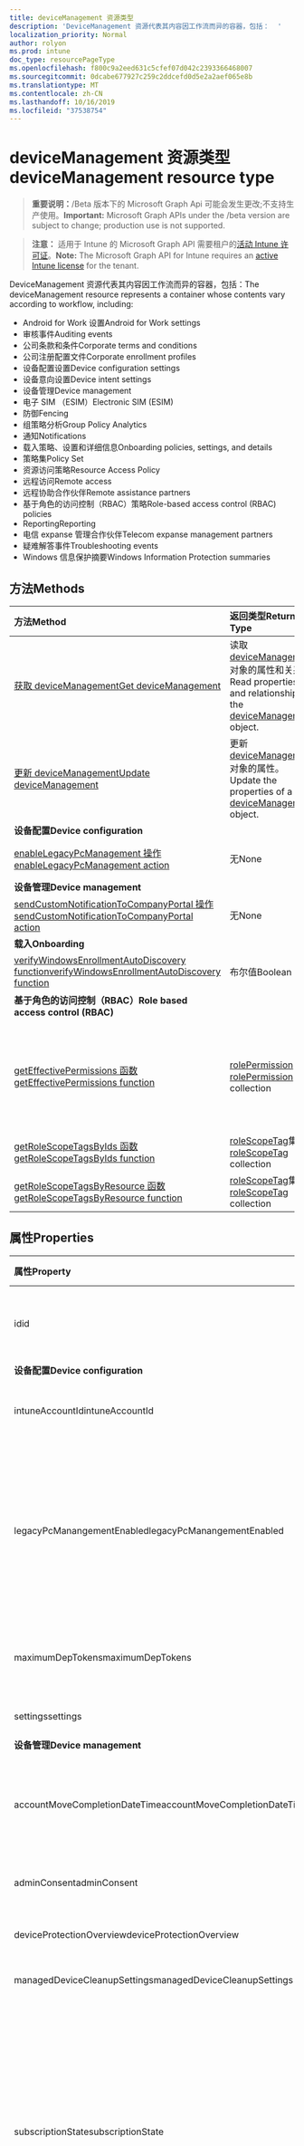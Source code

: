 ```yaml
---
title: deviceManagement 资源类型
description: 'DeviceManagement 资源代表其内容因工作流而异的容器，包括：  '
localization_priority: Normal
author: rolyon
ms.prod: intune
doc_type: resourcePageType
ms.openlocfilehash: f800c9a2eed631c5cfef07d042c2393366468007
ms.sourcegitcommit: 0dcabe677927c259c2ddcefd0d5e2a2aef065e8b
ms.translationtype: MT
ms.contentlocale: zh-CN
ms.lasthandoff: 10/16/2019
ms.locfileid: "37538754"
---
```

# <a name="devicemanagement-resource-type"></a><span data-ttu-id="5ba8e-103">deviceManagement 资源类型</span><span class="sxs-lookup"><span data-stu-id="5ba8e-103">deviceManagement resource type</span></span>

> <span data-ttu-id="5ba8e-104">**重要说明：**/Beta 版本下的 Microsoft Graph Api 可能会发生更改;不支持生产使用。</span><span class="sxs-lookup"><span data-stu-id="5ba8e-104">**Important:** Microsoft Graph APIs under the /beta version are subject to change; production use is not supported.</span></span>

> <span data-ttu-id="5ba8e-105">**注意：** 适用于 Intune 的 Microsoft Graph API 需要租户的[活动 Intune 许可证](https://go.microsoft.com/fwlink/?linkid=839381)。</span><span class="sxs-lookup"><span data-stu-id="5ba8e-105">**Note:** The Microsoft Graph API for Intune requires an [active Intune license](https://go.microsoft.com/fwlink/?linkid=839381) for the tenant.</span></span>

<span data-ttu-id="5ba8e-106">DeviceManagement 资源代表其内容因工作流而异的容器，包括：</span><span class="sxs-lookup"><span data-stu-id="5ba8e-106">The deviceManagement resource represents a container whose contents vary according to workflow, including:</span></span>  

- <span data-ttu-id="5ba8e-107">Android for Work 设置</span><span class="sxs-lookup"><span data-stu-id="5ba8e-107">Android for Work settings</span></span>
- <span data-ttu-id="5ba8e-108">审核事件</span><span class="sxs-lookup"><span data-stu-id="5ba8e-108">Auditing events</span></span>
- <span data-ttu-id="5ba8e-109">公司条款和条件</span><span class="sxs-lookup"><span data-stu-id="5ba8e-109">Corporate terms and conditions</span></span> 
- <span data-ttu-id="5ba8e-110">公司注册配置文件</span><span class="sxs-lookup"><span data-stu-id="5ba8e-110">Corporate enrollment profiles</span></span>
- <span data-ttu-id="5ba8e-111">设备配置设置</span><span class="sxs-lookup"><span data-stu-id="5ba8e-111">Device configuration settings</span></span>
- <span data-ttu-id="5ba8e-112">设备意向设置</span><span class="sxs-lookup"><span data-stu-id="5ba8e-112">Device intent settings</span></span>
- <span data-ttu-id="5ba8e-113">设备管理</span><span class="sxs-lookup"><span data-stu-id="5ba8e-113">Device management</span></span>
- <span data-ttu-id="5ba8e-114">电子 SIM （ESIM）</span><span class="sxs-lookup"><span data-stu-id="5ba8e-114">Electronic SIM (ESIM)</span></span>
- <span data-ttu-id="5ba8e-115">防御</span><span class="sxs-lookup"><span data-stu-id="5ba8e-115">Fencing</span></span>
- <span data-ttu-id="5ba8e-116">组策略分析</span><span class="sxs-lookup"><span data-stu-id="5ba8e-116">Group Policy Analytics</span></span>
- <span data-ttu-id="5ba8e-117">通知</span><span class="sxs-lookup"><span data-stu-id="5ba8e-117">Notifications</span></span>
- <span data-ttu-id="5ba8e-118">载入策略、设置和详细信息</span><span class="sxs-lookup"><span data-stu-id="5ba8e-118">Onboarding policies, settings, and details</span></span>
- <span data-ttu-id="5ba8e-119">策略集</span><span class="sxs-lookup"><span data-stu-id="5ba8e-119">Policy Set</span></span>
- <span data-ttu-id="5ba8e-120">资源访问策略</span><span class="sxs-lookup"><span data-stu-id="5ba8e-120">Resource Access Policy</span></span>
- <span data-ttu-id="5ba8e-121">远程访问</span><span class="sxs-lookup"><span data-stu-id="5ba8e-121">Remote access</span></span>
- <span data-ttu-id="5ba8e-122">远程协助合作伙伴</span><span class="sxs-lookup"><span data-stu-id="5ba8e-122">Remote assistance partners</span></span>
- <span data-ttu-id="5ba8e-123">基于角色的访问控制（RBAC）策略</span><span class="sxs-lookup"><span data-stu-id="5ba8e-123">Role-based access control (RBAC) policies</span></span>
- <span data-ttu-id="5ba8e-124">Reporting</span><span class="sxs-lookup"><span data-stu-id="5ba8e-124">Reporting</span></span>
- <span data-ttu-id="5ba8e-125">电信 expanse 管理合作伙伴</span><span class="sxs-lookup"><span data-stu-id="5ba8e-125">Telecom expanse management partners</span></span>
- <span data-ttu-id="5ba8e-126">疑难解答事件</span><span class="sxs-lookup"><span data-stu-id="5ba8e-126">Troubleshooting events</span></span>
- <span data-ttu-id="5ba8e-127">Windows 信息保护摘要</span><span class="sxs-lookup"><span data-stu-id="5ba8e-127">Windows Information Protection summaries</span></span>

## <a name="methods"></a><span data-ttu-id="5ba8e-128">方法</span><span class="sxs-lookup"><span data-stu-id="5ba8e-128">Methods</span></span>
|<span data-ttu-id="5ba8e-129">方法</span><span class="sxs-lookup"><span data-stu-id="5ba8e-129">Method</span></span>|<span data-ttu-id="5ba8e-130">返回类型</span><span class="sxs-lookup"><span data-stu-id="5ba8e-130">Return Type</span></span>|<span data-ttu-id="5ba8e-131">说明</span><span class="sxs-lookup"><span data-stu-id="5ba8e-131">Description</span></span>|
|:---|:---|:---|
|[<span data-ttu-id="5ba8e-132">获取 deviceManagement</span><span class="sxs-lookup"><span data-stu-id="5ba8e-132">Get deviceManagement</span></span>](../api/intune-shared-devicemanagement-get.md)|<span data-ttu-id="5ba8e-133">读取 [deviceManagement](../resources/intune-shared-devicemanagement.md) 对象的属性和关系。</span><span class="sxs-lookup"><span data-stu-id="5ba8e-133">Read properties and relationships of the [deviceManagement](../resources/intune-shared-devicemanagement.md) object.</span></span>|
|[<span data-ttu-id="5ba8e-134">更新 deviceManagement</span><span class="sxs-lookup"><span data-stu-id="5ba8e-134">Update deviceManagement</span></span>](../api/intune-shared-devicemanagement-update.md)|<span data-ttu-id="5ba8e-135">更新 [deviceManagement](../resources/intune-shared-devicemanagement.md) 对象的属性。</span><span class="sxs-lookup"><span data-stu-id="5ba8e-135">Update the properties of a [deviceManagement](../resources/intune-shared-devicemanagement.md) object.</span></span>|
|<span data-ttu-id="5ba8e-136">**设备配置**</span><span class="sxs-lookup"><span data-stu-id="5ba8e-136">**Device configuration**</span></span>|
|[<span data-ttu-id="5ba8e-137">enableLegacyPcManagement 操作</span><span class="sxs-lookup"><span data-stu-id="5ba8e-137">enableLegacyPcManagement action</span></span>](../api/intune-shared-devicemanagement-enablelegacypcmanagement.md)|<span data-ttu-id="5ba8e-138">无</span><span class="sxs-lookup"><span data-stu-id="5ba8e-138">None</span></span>|<span data-ttu-id="5ba8e-139">尚未记录</span><span class="sxs-lookup"><span data-stu-id="5ba8e-139">Not yet documented</span></span>|
|<span data-ttu-id="5ba8e-140">**设备管理**</span><span class="sxs-lookup"><span data-stu-id="5ba8e-140">**Device management**</span></span>|
|[<span data-ttu-id="5ba8e-141">sendCustomNotificationToCompanyPortal 操作</span><span class="sxs-lookup"><span data-stu-id="5ba8e-141">sendCustomNotificationToCompanyPortal action</span></span>](../api/intune-shared-devicemanagement-sendcustomnotificationtocompanyportal.md)|<span data-ttu-id="5ba8e-142">无</span><span class="sxs-lookup"><span data-stu-id="5ba8e-142">None</span></span>|<span data-ttu-id="5ba8e-143">尚未记录</span><span class="sxs-lookup"><span data-stu-id="5ba8e-143">Not yet documented</span></span>|
|<span data-ttu-id="5ba8e-144">**载入**</span><span class="sxs-lookup"><span data-stu-id="5ba8e-144">**Onboarding**</span></span>|
|[<span data-ttu-id="5ba8e-145">verifyWindowsEnrollmentAutoDiscovery function</span><span class="sxs-lookup"><span data-stu-id="5ba8e-145">verifyWindowsEnrollmentAutoDiscovery function</span></span>](../api/intune-shared-devicemanagement-verifywindowsenrollmentautodiscovery.md)|<span data-ttu-id="5ba8e-146">布尔值</span><span class="sxs-lookup"><span data-stu-id="5ba8e-146">Boolean</span></span>|<span data-ttu-id="5ba8e-147">尚未记录</span><span class="sxs-lookup"><span data-stu-id="5ba8e-147">Not yet documented</span></span>|
|<span data-ttu-id="5ba8e-148">**基于角色的访问控制（RBAC）**</span><span class="sxs-lookup"><span data-stu-id="5ba8e-148">**Role based access control (RBAC)**</span></span>|
|[<span data-ttu-id="5ba8e-149">getEffectivePermissions 函数</span><span class="sxs-lookup"><span data-stu-id="5ba8e-149">getEffectivePermissions function</span></span>](../api/intune-shared-devicemanagement-geteffectivepermissions.md)|<span data-ttu-id="5ba8e-150">[rolePermission](../resources/intune-rbac-rolepermission.md) 集合</span><span class="sxs-lookup"><span data-stu-id="5ba8e-150">[rolePermission](../resources/intune-rbac-rolepermission.md) collection</span></span>|<span data-ttu-id="5ba8e-151">检索当前验证的用户的有效权限</span><span class="sxs-lookup"><span data-stu-id="5ba8e-151">Retrieves the effective permissions of the currently authenticated user</span></span>|
|[<span data-ttu-id="5ba8e-152">getRoleScopeTagsByIds 函数</span><span class="sxs-lookup"><span data-stu-id="5ba8e-152">getRoleScopeTagsByIds function</span></span>](../api/intune-shared-devicemanagement-getrolescopetagsbyids.md)|<span data-ttu-id="5ba8e-153">[roleScopeTag](../resources/intune-rbac-rolescopetag.md)集合</span><span class="sxs-lookup"><span data-stu-id="5ba8e-153">[roleScopeTag](../resources/intune-rbac-rolescopetag.md) collection</span></span>|<span data-ttu-id="5ba8e-154">尚未记录</span><span class="sxs-lookup"><span data-stu-id="5ba8e-154">Not yet documented</span></span>|
|[<span data-ttu-id="5ba8e-155">getRoleScopeTagsByResource 函数</span><span class="sxs-lookup"><span data-stu-id="5ba8e-155">getRoleScopeTagsByResource function</span></span>](../api/intune-shared-devicemanagement-getrolescopetagsbyresource.md)|<span data-ttu-id="5ba8e-156">[roleScopeTag](../resources/intune-rbac-rolescopetag.md)集合</span><span class="sxs-lookup"><span data-stu-id="5ba8e-156">[roleScopeTag](../resources/intune-rbac-rolescopetag.md) collection</span></span>|<span data-ttu-id="5ba8e-157">尚未记录</span><span class="sxs-lookup"><span data-stu-id="5ba8e-157">Not yet documented</span></span>|


## <a name="properties"></a><span data-ttu-id="5ba8e-158">属性</span><span class="sxs-lookup"><span data-stu-id="5ba8e-158">Properties</span></span>
|<span data-ttu-id="5ba8e-159">属性</span><span class="sxs-lookup"><span data-stu-id="5ba8e-159">Property</span></span>|<span data-ttu-id="5ba8e-160">类型</span><span class="sxs-lookup"><span data-stu-id="5ba8e-160">Type</span></span>|<span data-ttu-id="5ba8e-161">说明</span><span class="sxs-lookup"><span data-stu-id="5ba8e-161">Description</span></span>|
|:---|:---|:---|
|<span data-ttu-id="5ba8e-162">id</span><span class="sxs-lookup"><span data-stu-id="5ba8e-162">id</span></span>|<span data-ttu-id="5ba8e-163">字符串</span><span class="sxs-lookup"><span data-stu-id="5ba8e-163">String</span></span>|<span data-ttu-id="5ba8e-164">与设备关联的唯一标识符。</span><span class="sxs-lookup"><span data-stu-id="5ba8e-164">Unique identifier associated with the device.</span></span>|
|<span data-ttu-id="5ba8e-165">**设备配置**</span><span class="sxs-lookup"><span data-stu-id="5ba8e-165">**Device configuration**</span></span>|
|<span data-ttu-id="5ba8e-166">intuneAccountId</span><span class="sxs-lookup"><span data-stu-id="5ba8e-166">intuneAccountId</span></span>|<span data-ttu-id="5ba8e-167">Guid</span><span class="sxs-lookup"><span data-stu-id="5ba8e-167">Guid</span></span>|<span data-ttu-id="5ba8e-168">给定租户的 Intune 帐户 ID</span><span class="sxs-lookup"><span data-stu-id="5ba8e-168">Intune Account ID for given tenant</span></span>|
|<span data-ttu-id="5ba8e-169">legacyPcManangementEnabled</span><span class="sxs-lookup"><span data-stu-id="5ba8e-169">legacyPcManangementEnabled</span></span>|<span data-ttu-id="5ba8e-170">Boolean</span><span class="sxs-lookup"><span data-stu-id="5ba8e-170">Boolean</span></span>|<span data-ttu-id="5ba8e-171">用于为此帐户启用非 MDM 托管旧版 PC 管理的属性。</span><span class="sxs-lookup"><span data-stu-id="5ba8e-171">The property to enable Non-MDM managed legacy PC management for this account.</span></span> <span data-ttu-id="5ba8e-172">此属性是只读的。</span><span class="sxs-lookup"><span data-stu-id="5ba8e-172">This property is read-only.</span></span>|
|<span data-ttu-id="5ba8e-173">maximumDepTokens</span><span class="sxs-lookup"><span data-stu-id="5ba8e-173">maximumDepTokens</span></span>|<span data-ttu-id="5ba8e-174">Int32</span><span class="sxs-lookup"><span data-stu-id="5ba8e-174">Int32</span></span>|<span data-ttu-id="5ba8e-175">每个租户允许的最大 DEP 令牌数。</span><span class="sxs-lookup"><span data-stu-id="5ba8e-175">Maximum number of DEP tokens allowed per-tenant.</span></span>|
|<span data-ttu-id="5ba8e-176">settings</span><span class="sxs-lookup"><span data-stu-id="5ba8e-176">settings</span></span>|[<span data-ttu-id="5ba8e-177">deviceManagementSettings</span><span class="sxs-lookup"><span data-stu-id="5ba8e-177">deviceManagementSettings</span></span>](../resources/intune-deviceconfig-devicemanagementsettings.md)|<span data-ttu-id="5ba8e-178">帐户级别设置。</span><span class="sxs-lookup"><span data-stu-id="5ba8e-178">Account level settings.</span></span>|
|<span data-ttu-id="5ba8e-179">**设备管理**</span><span class="sxs-lookup"><span data-stu-id="5ba8e-179">**Device management**</span></span>|
|<span data-ttu-id="5ba8e-180">accountMoveCompletionDateTime</span><span class="sxs-lookup"><span data-stu-id="5ba8e-180">accountMoveCompletionDateTime</span></span>|<span data-ttu-id="5ba8e-181">DateTimeOffset</span><span class="sxs-lookup"><span data-stu-id="5ba8e-181">DateTimeOffset</span></span>|<span data-ttu-id="5ba8e-182">租户数据在 scaleunits 之间移动的日期 & 时间。</span><span class="sxs-lookup"><span data-stu-id="5ba8e-182">The date & time when tenant data moved between scaleunits.</span></span>|
|<span data-ttu-id="5ba8e-183">adminConsent</span><span class="sxs-lookup"><span data-stu-id="5ba8e-183">adminConsent</span></span>|[<span data-ttu-id="5ba8e-184">adminConsent</span><span class="sxs-lookup"><span data-stu-id="5ba8e-184">adminConsent</span></span>](../resources/intune-devices-adminconsent.md)|<span data-ttu-id="5ba8e-185">管理员同意信息。</span><span class="sxs-lookup"><span data-stu-id="5ba8e-185">Admin consent information.</span></span>|
|<span data-ttu-id="5ba8e-186">deviceProtectionOverview</span><span class="sxs-lookup"><span data-stu-id="5ba8e-186">deviceProtectionOverview</span></span>|[<span data-ttu-id="5ba8e-187">deviceProtectionOverview</span><span class="sxs-lookup"><span data-stu-id="5ba8e-187">deviceProtectionOverview</span></span>](../resources/intune-devices-deviceprotectionoverview.md)|<span data-ttu-id="5ba8e-188">设备保护概述。</span><span class="sxs-lookup"><span data-stu-id="5ba8e-188">Device protection overview.</span></span>|
|<span data-ttu-id="5ba8e-189">managedDeviceCleanupSettings</span><span class="sxs-lookup"><span data-stu-id="5ba8e-189">managedDeviceCleanupSettings</span></span>|[<span data-ttu-id="5ba8e-190">managedDeviceCleanupSettings</span><span class="sxs-lookup"><span data-stu-id="5ba8e-190">managedDeviceCleanupSettings</span></span>](../resources/intune-devices-manageddevicecleanupsettings.md)|<span data-ttu-id="5ba8e-191">设备清理规则</span><span class="sxs-lookup"><span data-stu-id="5ba8e-191">Device cleanup rule</span></span>|
|<span data-ttu-id="5ba8e-192">subscriptionState</span><span class="sxs-lookup"><span data-stu-id="5ba8e-192">subscriptionState</span></span>|[<span data-ttu-id="5ba8e-193">deviceManagementSubscriptionState</span><span class="sxs-lookup"><span data-stu-id="5ba8e-193">deviceManagementSubscriptionState</span></span>](../resources/intune-devices-devicemanagementsubscriptionstate.md)|<span data-ttu-id="5ba8e-194">租户移动设备管理订阅状态。</span><span class="sxs-lookup"><span data-stu-id="5ba8e-194">Tenant mobile device management subscription state.</span></span> <span data-ttu-id="5ba8e-195">可取值为：`pending`、`active`、`warning`、`disabled`、`deleted`、`blocked`、`lockedOut`。</span><span class="sxs-lookup"><span data-stu-id="5ba8e-195">Possible values are: `pending`, `active`, `warning`, `disabled`, `deleted`, `blocked`, `lockedOut`.</span></span>|
|<span data-ttu-id="5ba8e-196">订阅</span><span class="sxs-lookup"><span data-stu-id="5ba8e-196">subscriptions</span></span>|[<span data-ttu-id="5ba8e-197">deviceManagementSubscriptions</span><span class="sxs-lookup"><span data-stu-id="5ba8e-197">deviceManagementSubscriptions</span></span>](../resources/intune-devices-devicemanagementsubscriptions.md)|<span data-ttu-id="5ba8e-198">租户的订阅。</span><span class="sxs-lookup"><span data-stu-id="5ba8e-198">Tenant's Subscription.</span></span> <span data-ttu-id="5ba8e-199">可取值为：`none`、`intune`、`office365`、`intunePremium`、`intune_EDU`、`intune_SMB`。</span><span class="sxs-lookup"><span data-stu-id="5ba8e-199">Possible values are: `none`, `intune`, `office365`, `intunePremium`, `intune_EDU`, `intune_SMB`.</span></span>|
|<span data-ttu-id="5ba8e-200">windowsMalwareOverview</span><span class="sxs-lookup"><span data-stu-id="5ba8e-200">windowsMalwareOverview</span></span>|[<span data-ttu-id="5ba8e-201">windowsMalwareOverview</span><span class="sxs-lookup"><span data-stu-id="5ba8e-201">windowsMalwareOverview</span></span>](../resources/intune-devices-windowsmalwareoverview.md)|<span data-ttu-id="5ba8e-202">Windows 设备的恶意软件概述。</span><span class="sxs-lookup"><span data-stu-id="5ba8e-202">Malware overview for windows devices.</span></span>|
|<span data-ttu-id="5ba8e-203">**组策略分析**</span><span class="sxs-lookup"><span data-stu-id="5ba8e-203">**Group Policy Analytics**</span></span>|
|<span data-ttu-id="5ba8e-204">groupPolicyObjectFiles</span><span class="sxs-lookup"><span data-stu-id="5ba8e-204">groupPolicyObjectFiles</span></span>|<span data-ttu-id="5ba8e-205">[groupPolicyObjectFile](../resources/intune-gpanalyticsservice-grouppolicyobjectfile.md)集合</span><span class="sxs-lookup"><span data-stu-id="5ba8e-205">[groupPolicyObjectFile](../resources/intune-gpanalyticsservice-grouppolicyobjectfile.md) collection</span></span>|<span data-ttu-id="5ba8e-206">已上载的组策略对象文件的列表。</span><span class="sxs-lookup"><span data-stu-id="5ba8e-206">A list of Group Policy Object files uploaded.</span></span>|
|<span data-ttu-id="5ba8e-207">**载入**</span><span class="sxs-lookup"><span data-stu-id="5ba8e-207">**Onboarding**</span></span>|
|<span data-ttu-id="5ba8e-208">intuneBrand</span><span class="sxs-lookup"><span data-stu-id="5ba8e-208">intuneBrand</span></span>|[<span data-ttu-id="5ba8e-209">intuneBrand</span><span class="sxs-lookup"><span data-stu-id="5ba8e-209">intuneBrand</span></span>](../resources/intune-onboarding-intunebrand.md)|<span data-ttu-id="5ba8e-210">intuneBrand 包含在自定义公司门户应用程序以及最终用户 Web 门户的外观时使用的数据。</span><span class="sxs-lookup"><span data-stu-id="5ba8e-210">intuneBrand contains data which is used in customizing the appearance of the Company Portal applications as well as the end user web portal.</span></span>|
|<span data-ttu-id="5ba8e-211">**Odj**</span><span class="sxs-lookup"><span data-stu-id="5ba8e-211">**Odj**</span></span>|
|<span data-ttu-id="5ba8e-212">domainJoinConnectors</span><span class="sxs-lookup"><span data-stu-id="5ba8e-212">domainJoinConnectors</span></span>|<span data-ttu-id="5ba8e-213">[deviceManagementDomainJoinConnector](../resources/intune-odj-devicemanagementdomainjoinconnector.md)集合</span><span class="sxs-lookup"><span data-stu-id="5ba8e-213">[deviceManagementDomainJoinConnector](../resources/intune-odj-devicemanagementdomainjoinconnector.md) collection</span></span>|<span data-ttu-id="5ba8e-214">连接器对象的列表。</span><span class="sxs-lookup"><span data-stu-id="5ba8e-214">A list of connector objects.</span></span>|

## <a name="relationships"></a><span data-ttu-id="5ba8e-215">关系</span><span class="sxs-lookup"><span data-stu-id="5ba8e-215">Relationships</span></span>
|<span data-ttu-id="5ba8e-216">关系</span><span class="sxs-lookup"><span data-stu-id="5ba8e-216">Relationship</span></span>|<span data-ttu-id="5ba8e-217">类型</span><span class="sxs-lookup"><span data-stu-id="5ba8e-217">Type</span></span>|<span data-ttu-id="5ba8e-218">产品介绍&nbsp;&nbsp;&nbsp;&nbsp;&nbsp;&nbsp;&nbsp;</span><span class="sxs-lookup"><span data-stu-id="5ba8e-218">Description&nbsp;&nbsp;&nbsp;&nbsp;&nbsp;&nbsp;&nbsp;</span></span>|
|:---|:---|:---|
|<span data-ttu-id="5ba8e-219">**适用于工作的 Android**</span><span class="sxs-lookup"><span data-stu-id="5ba8e-219">**Android for Work**</span></span>|
|<span data-ttu-id="5ba8e-220">androidDeviceOwnerEnrollmentProfiles</span><span class="sxs-lookup"><span data-stu-id="5ba8e-220">androidDeviceOwnerEnrollmentProfiles</span></span>|<span data-ttu-id="5ba8e-221">[androidDeviceOwnerEnrollmentProfile](../resources/intune-androidforwork-androiddeviceownerenrollmentprofile.md)集合</span><span class="sxs-lookup"><span data-stu-id="5ba8e-221">[androidDeviceOwnerEnrollmentProfile](../resources/intune-androidforwork-androiddeviceownerenrollmentprofile.md) collection</span></span>|<span data-ttu-id="5ba8e-222">Android 设备所有者注册配置文件实体。</span><span class="sxs-lookup"><span data-stu-id="5ba8e-222">Android device owner enrollment profile entities.</span></span>|
|<span data-ttu-id="5ba8e-223">androidForWorkAppConfigurationSchemas</span><span class="sxs-lookup"><span data-stu-id="5ba8e-223">androidForWorkAppConfigurationSchemas</span></span>|<span data-ttu-id="5ba8e-224">[androidForWorkAppConfigurationSchema](../resources/intune-androidforwork-androidforworkappconfigurationschema.md) 集合</span><span class="sxs-lookup"><span data-stu-id="5ba8e-224">[androidForWorkAppConfigurationSchema](../resources/intune-androidforwork-androidforworkappconfigurationschema.md) collection</span></span>|<span data-ttu-id="5ba8e-225">Android for Work 应用配置架构实体。</span><span class="sxs-lookup"><span data-stu-id="5ba8e-225">Android for Work app configuration schema entities.</span></span>|
|<span data-ttu-id="5ba8e-226">androidForWorkEnrollmentProfiles</span><span class="sxs-lookup"><span data-stu-id="5ba8e-226">androidForWorkEnrollmentProfiles</span></span>|<span data-ttu-id="5ba8e-227">[androidForWorkEnrollmentProfile](../resources/intune-androidforwork-androidforworkenrollmentprofile.md) 集合</span><span class="sxs-lookup"><span data-stu-id="5ba8e-227">[androidForWorkEnrollmentProfile](../resources/intune-androidforwork-androidforworkenrollmentprofile.md) collection</span></span>|<span data-ttu-id="5ba8e-228">Android for Work 注册配置文件实体。</span><span class="sxs-lookup"><span data-stu-id="5ba8e-228">Android for Work enrollment profile entities.</span></span>|
|<span data-ttu-id="5ba8e-229">androidForWorkSettings</span><span class="sxs-lookup"><span data-stu-id="5ba8e-229">androidForWorkSettings</span></span>|[<span data-ttu-id="5ba8e-230">androidForWorkSettings</span><span class="sxs-lookup"><span data-stu-id="5ba8e-230">androidForWorkSettings</span></span>](../resources/intune-androidforwork-androidforworksettings.md)|<span data-ttu-id="5ba8e-231">Android for Work 设置单例实体。</span><span class="sxs-lookup"><span data-stu-id="5ba8e-231">The singleton Android for Work settings entity.</span></span>|
|<span data-ttu-id="5ba8e-232">androidManagedStoreAccountEnterpriseSettings</span><span class="sxs-lookup"><span data-stu-id="5ba8e-232">androidManagedStoreAccountEnterpriseSettings</span></span>|[<span data-ttu-id="5ba8e-233">androidManagedStoreAccountEnterpriseSettings</span><span class="sxs-lookup"><span data-stu-id="5ba8e-233">androidManagedStoreAccountEnterpriseSettings</span></span>](../resources/intune-androidforwork-androidmanagedstoreaccountenterprisesettings.md)|<span data-ttu-id="5ba8e-234">Singleton Android 托管存储帐户企业设置实体。</span><span class="sxs-lookup"><span data-stu-id="5ba8e-234">The singleton Android managed store account enterprise settings entity.</span></span>|
|<span data-ttu-id="5ba8e-235">androidManagedStoreAppConfigurationSchemas</span><span class="sxs-lookup"><span data-stu-id="5ba8e-235">androidManagedStoreAppConfigurationSchemas</span></span>|<span data-ttu-id="5ba8e-236">[androidManagedStoreAppConfigurationSchema](../resources/intune-androidforwork-androidmanagedstoreappconfigurationschema.md)集合</span><span class="sxs-lookup"><span data-stu-id="5ba8e-236">[androidManagedStoreAppConfigurationSchema](../resources/intune-androidforwork-androidmanagedstoreappconfigurationschema.md) collection</span></span>|<span data-ttu-id="5ba8e-237">Android 企业应用配置架构实体。</span><span class="sxs-lookup"><span data-stu-id="5ba8e-237">Android Enterprise app configuration schema entities.</span></span>|
|<span data-ttu-id="5ba8e-238">**审核**</span><span class="sxs-lookup"><span data-stu-id="5ba8e-238">**Auditing**</span></span>|
|<span data-ttu-id="5ba8e-239">auditEvents</span><span class="sxs-lookup"><span data-stu-id="5ba8e-239">auditEvents</span></span>|<span data-ttu-id="5ba8e-240">[auditEvent](../resources/intune-auditing-auditevent.md) 集合</span><span class="sxs-lookup"><span data-stu-id="5ba8e-240">[auditEvent](../resources/intune-auditing-auditevent.md) collection</span></span>|<span data-ttu-id="5ba8e-241">审核事件</span><span class="sxs-lookup"><span data-stu-id="5ba8e-241">The Audit Events</span></span>|
|<span data-ttu-id="5ba8e-242">**公司条款**</span><span class="sxs-lookup"><span data-stu-id="5ba8e-242">**Company terms**</span></span>|
|<span data-ttu-id="5ba8e-243">termsAndConditions</span><span class="sxs-lookup"><span data-stu-id="5ba8e-243">termsAndConditions</span></span>|<span data-ttu-id="5ba8e-244">[termsAndConditions](../resources/intune-companyterms-termsandconditions.md) 集合</span><span class="sxs-lookup"><span data-stu-id="5ba8e-244">[termsAndConditions](../resources/intune-companyterms-termsandconditions.md) collection</span></span>|<span data-ttu-id="5ba8e-245">与公司的设备管理关联的条款和条件。</span><span class="sxs-lookup"><span data-stu-id="5ba8e-245">The terms and conditions associated with device management of the company.</span></span>|
|<span data-ttu-id="5ba8e-246">**公司注册**</span><span class="sxs-lookup"><span data-stu-id="5ba8e-246">**Corporate enrollment**</span></span>|
|<span data-ttu-id="5ba8e-247">enrollmentProfiles</span><span class="sxs-lookup"><span data-stu-id="5ba8e-247">enrollmentProfiles</span></span>|<span data-ttu-id="5ba8e-248">[enrollmentProfile](../resources/intune-enrollment-enrollmentprofile.md)集合</span><span class="sxs-lookup"><span data-stu-id="5ba8e-248">[enrollmentProfile](../resources/intune-enrollment-enrollmentprofile.md) collection</span></span>|<span data-ttu-id="5ba8e-249">注册配置文件。</span><span class="sxs-lookup"><span data-stu-id="5ba8e-249">The enrollment profiles.</span></span>|
|<span data-ttu-id="5ba8e-250">importedAppleDeviceIdentities</span><span class="sxs-lookup"><span data-stu-id="5ba8e-250">importedAppleDeviceIdentities</span></span>|<span data-ttu-id="5ba8e-251">[importedAppleDeviceIdentity](../resources/intune-enrollment-importedappledeviceidentity.md)集合</span><span class="sxs-lookup"><span data-stu-id="5ba8e-251">[importedAppleDeviceIdentity](../resources/intune-enrollment-importedappledeviceidentity.md) collection</span></span>|<span data-ttu-id="5ba8e-252">导入的 Apple 设备标识。</span><span class="sxs-lookup"><span data-stu-id="5ba8e-252">The imported Apple device identities.</span></span>|
|<span data-ttu-id="5ba8e-253">importedDeviceIdentities</span><span class="sxs-lookup"><span data-stu-id="5ba8e-253">importedDeviceIdentities</span></span>|<span data-ttu-id="5ba8e-254">[importedDeviceIdentity](../resources/intune-enrollment-importeddeviceidentity.md)集合</span><span class="sxs-lookup"><span data-stu-id="5ba8e-254">[importedDeviceIdentity](../resources/intune-enrollment-importeddeviceidentity.md) collection</span></span>|<span data-ttu-id="5ba8e-255">导入的设备标识。</span><span class="sxs-lookup"><span data-stu-id="5ba8e-255">The imported device identities.</span></span>|
|<span data-ttu-id="5ba8e-256">**设备配置**</span><span class="sxs-lookup"><span data-stu-id="5ba8e-256">**Device configuration**</span></span>|
|<span data-ttu-id="5ba8e-257">advancedThreatProtectionOnboardingStateSummary</span><span class="sxs-lookup"><span data-stu-id="5ba8e-257">advancedThreatProtectionOnboardingStateSummary</span></span>|[<span data-ttu-id="5ba8e-258">advancedThreatProtectionOnboardingStateSummary</span><span class="sxs-lookup"><span data-stu-id="5ba8e-258">advancedThreatProtectionOnboardingStateSummary</span></span>](../resources/intune-deviceconfig-advancedthreatprotectiononboardingstatesummary.md)|<span data-ttu-id="5ba8e-259">此帐户的 ATP 载入状态的摘要状态。</span><span class="sxs-lookup"><span data-stu-id="5ba8e-259">The summary state of ATP onboarding state for this account.</span></span>|
|<span data-ttu-id="5ba8e-260">cartToClassAssociations</span><span class="sxs-lookup"><span data-stu-id="5ba8e-260">cartToClassAssociations</span></span>|<span data-ttu-id="5ba8e-261">[cartToClassAssociation](../resources/intune-deviceconfig-carttoclassassociation.md)集合</span><span class="sxs-lookup"><span data-stu-id="5ba8e-261">[cartToClassAssociation](../resources/intune-deviceconfig-carttoclassassociation.md) collection</span></span>|<span data-ttu-id="5ba8e-262">到类关联的购物车。</span><span class="sxs-lookup"><span data-stu-id="5ba8e-262">The Cart To Class Associations.</span></span>|
|<span data-ttu-id="5ba8e-263">deviceCompliancePolicies</span><span class="sxs-lookup"><span data-stu-id="5ba8e-263">deviceCompliancePolicies</span></span>|<span data-ttu-id="5ba8e-264">[deviceCompliancePolicy](../resources/intune-shared-devicecompliancepolicy.md) 集合</span><span class="sxs-lookup"><span data-stu-id="5ba8e-264">[deviceCompliancePolicy](../resources/intune-shared-devicecompliancepolicy.md) collection</span></span>|<span data-ttu-id="5ba8e-265">设备符合性策略。</span><span class="sxs-lookup"><span data-stu-id="5ba8e-265">The device compliance policies.</span></span>|
|<span data-ttu-id="5ba8e-266">deviceCompliancePolicyDeviceStateSummary</span><span class="sxs-lookup"><span data-stu-id="5ba8e-266">deviceCompliancePolicyDeviceStateSummary</span></span>|[<span data-ttu-id="5ba8e-267">deviceCompliancePolicyDeviceStateSummary</span><span class="sxs-lookup"><span data-stu-id="5ba8e-267">deviceCompliancePolicyDeviceStateSummary</span></span>](../resources/intune-deviceconfig-devicecompliancepolicydevicestatesummary.md)|<span data-ttu-id="5ba8e-268">此帐户的设备符合性状态摘要。</span><span class="sxs-lookup"><span data-stu-id="5ba8e-268">The device compliance state summary for this account.</span></span>|
|<span data-ttu-id="5ba8e-269">deviceCompliancePolicySettingStateSummaries</span><span class="sxs-lookup"><span data-stu-id="5ba8e-269">deviceCompliancePolicySettingStateSummaries</span></span>|<span data-ttu-id="5ba8e-270">[deviceCompliancePolicySettingStateSummary](../resources/intune-deviceconfig-devicecompliancepolicysettingstatesummary.md) 集合</span><span class="sxs-lookup"><span data-stu-id="5ba8e-270">[deviceCompliancePolicySettingStateSummary](../resources/intune-deviceconfig-devicecompliancepolicysettingstatesummary.md) collection</span></span>|<span data-ttu-id="5ba8e-271">此帐户的符合性设置的摘要状态。</span><span class="sxs-lookup"><span data-stu-id="5ba8e-271">The summary states of compliance policy settings for this account.</span></span>|
|<span data-ttu-id="5ba8e-272">deviceConfigurationConflictSummary</span><span class="sxs-lookup"><span data-stu-id="5ba8e-272">deviceConfigurationConflictSummary</span></span>|<span data-ttu-id="5ba8e-273">[deviceConfigurationConflictSummary](../resources/intune-deviceconfig-deviceconfigurationconflictsummary.md)集合</span><span class="sxs-lookup"><span data-stu-id="5ba8e-273">[deviceConfigurationConflictSummary](../resources/intune-deviceconfig-deviceconfigurationconflictsummary.md) collection</span></span>|<span data-ttu-id="5ba8e-274">此帐户的 "冲突" 状态的策略摘要。</span><span class="sxs-lookup"><span data-stu-id="5ba8e-274">Summary of policies in conflict state for this account.</span></span>|
|<span data-ttu-id="5ba8e-275">deviceConfigurationDeviceStateSummaries</span><span class="sxs-lookup"><span data-stu-id="5ba8e-275">deviceConfigurationDeviceStateSummaries</span></span>|[<span data-ttu-id="5ba8e-276">deviceConfigurationDeviceStateSummary</span><span class="sxs-lookup"><span data-stu-id="5ba8e-276">deviceConfigurationDeviceStateSummary</span></span>](../resources/intune-deviceconfig-deviceconfigurationdevicestatesummary.md)|<span data-ttu-id="5ba8e-277">此帐户的设备配置设备状态摘要。</span><span class="sxs-lookup"><span data-stu-id="5ba8e-277">The device configuration device state summary for this account.</span></span>|
|<span data-ttu-id="5ba8e-278">deviceConfigurationRestrictedAppsViolations</span><span class="sxs-lookup"><span data-stu-id="5ba8e-278">deviceConfigurationRestrictedAppsViolations</span></span>|<span data-ttu-id="5ba8e-279">[restrictedAppsViolation](../resources/intune-deviceconfig-restrictedappsviolation.md)集合</span><span class="sxs-lookup"><span data-stu-id="5ba8e-279">[restrictedAppsViolation](../resources/intune-deviceconfig-restrictedappsviolation.md) collection</span></span>|<span data-ttu-id="5ba8e-280">此帐户的受限制的应用程序冲突。</span><span class="sxs-lookup"><span data-stu-id="5ba8e-280">Restricted apps violations for this account.</span></span>|
|<span data-ttu-id="5ba8e-281">deviceConfigurations</span><span class="sxs-lookup"><span data-stu-id="5ba8e-281">deviceConfigurations</span></span>|<span data-ttu-id="5ba8e-282">[deviceConfiguration](../resources/intune-shared-deviceconfiguration.md) 集合</span><span class="sxs-lookup"><span data-stu-id="5ba8e-282">[deviceConfiguration](../resources/intune-shared-deviceconfiguration.md) collection</span></span>|<span data-ttu-id="5ba8e-283">设备配置。</span><span class="sxs-lookup"><span data-stu-id="5ba8e-283">The device configurations.</span></span>|
|<span data-ttu-id="5ba8e-284">deviceConfigurationUserStateSummaries</span><span class="sxs-lookup"><span data-stu-id="5ba8e-284">deviceConfigurationUserStateSummaries</span></span>|[<span data-ttu-id="5ba8e-285">deviceConfigurationUserStateSummary</span><span class="sxs-lookup"><span data-stu-id="5ba8e-285">deviceConfigurationUserStateSummary</span></span>](../resources/intune-deviceconfig-deviceconfigurationuserstatesummary.md)|<span data-ttu-id="5ba8e-286">此帐户的设备配置用户状态摘要。</span><span class="sxs-lookup"><span data-stu-id="5ba8e-286">The device configuration user state summary for this account.</span></span>|
|<span data-ttu-id="5ba8e-287">iosUpdateStatuses</span><span class="sxs-lookup"><span data-stu-id="5ba8e-287">iosUpdateStatuses</span></span>|<span data-ttu-id="5ba8e-288">[iosUpdateDeviceStatus](../resources/intune-deviceconfig-iosupdatedevicestatus.md) 集合</span><span class="sxs-lookup"><span data-stu-id="5ba8e-288">[iosUpdateDeviceStatus](../resources/intune-deviceconfig-iosupdatedevicestatus.md) collection</span></span>|<span data-ttu-id="5ba8e-289">此帐户的 IOS 软件更新安装状态。</span><span class="sxs-lookup"><span data-stu-id="5ba8e-289">The IOS software update installation statuses for this account.</span></span>|
|<span data-ttu-id="5ba8e-290">ndesConnectors</span><span class="sxs-lookup"><span data-stu-id="5ba8e-290">ndesConnectors</span></span>|<span data-ttu-id="5ba8e-291">[ndesConnector](../resources/intune-deviceconfig-ndesconnector.md)集合</span><span class="sxs-lookup"><span data-stu-id="5ba8e-291">[ndesConnector](../resources/intune-deviceconfig-ndesconnector.md) collection</span></span>|<span data-ttu-id="5ba8e-292">此帐户的 Ndes 连接器的集合。</span><span class="sxs-lookup"><span data-stu-id="5ba8e-292">The collection of Ndes connectors for this account.</span></span>|
|<span data-ttu-id="5ba8e-293">softwareUpdateStatusSummary</span><span class="sxs-lookup"><span data-stu-id="5ba8e-293">softwareUpdateStatusSummary</span></span>|[<span data-ttu-id="5ba8e-294">softwareUpdateStatusSummary</span><span class="sxs-lookup"><span data-stu-id="5ba8e-294">softwareUpdateStatusSummary</span></span>](../resources/intune-deviceconfig-softwareupdatestatussummary.md)|<span data-ttu-id="5ba8e-295">软件更新状态摘要。</span><span class="sxs-lookup"><span data-stu-id="5ba8e-295">The software update status summary.</span></span>|
|<span data-ttu-id="5ba8e-296">**设备意向**</span><span class="sxs-lookup"><span data-stu-id="5ba8e-296">**Device intent**</span></span>|
|<span data-ttu-id="5ba8e-297">意向</span><span class="sxs-lookup"><span data-stu-id="5ba8e-297">intents</span></span>|<span data-ttu-id="5ba8e-298">[deviceManagementIntent](../resources/intune-deviceintent-devicemanagementintent.md)集合</span><span class="sxs-lookup"><span data-stu-id="5ba8e-298">[deviceManagementIntent](../resources/intune-deviceintent-devicemanagementintent.md) collection</span></span>|<span data-ttu-id="5ba8e-299">设备管理意向</span><span class="sxs-lookup"><span data-stu-id="5ba8e-299">The device management intents</span></span>|
|<span data-ttu-id="5ba8e-300">settingDefinitions</span><span class="sxs-lookup"><span data-stu-id="5ba8e-300">settingDefinitions</span></span>|<span data-ttu-id="5ba8e-301">[deviceManagementSettingDefinition](../resources/intune-deviceintent-devicemanagementsettingdefinition.md)集合</span><span class="sxs-lookup"><span data-stu-id="5ba8e-301">[deviceManagementSettingDefinition](../resources/intune-deviceintent-devicemanagementsettingdefinition.md) collection</span></span>|<span data-ttu-id="5ba8e-302">设备管理意向设置定义</span><span class="sxs-lookup"><span data-stu-id="5ba8e-302">The device management intent setting definitions</span></span>|
|<span data-ttu-id="5ba8e-303">模版</span><span class="sxs-lookup"><span data-stu-id="5ba8e-303">templates</span></span>|<span data-ttu-id="5ba8e-304">[deviceManagementTemplate](../resources/intune-deviceintent-devicemanagementtemplate.md)集合</span><span class="sxs-lookup"><span data-stu-id="5ba8e-304">[deviceManagementTemplate](../resources/intune-deviceintent-devicemanagementtemplate.md) collection</span></span>|<span data-ttu-id="5ba8e-305">可用模板</span><span class="sxs-lookup"><span data-stu-id="5ba8e-305">The available templates</span></span>|
|<span data-ttu-id="5ba8e-306">类别</span><span class="sxs-lookup"><span data-stu-id="5ba8e-306">categories</span></span>|<span data-ttu-id="5ba8e-307">[deviceManagementSettingCategory](../resources/intune-deviceintent-devicemanagementsettingcategory.md)集合</span><span class="sxs-lookup"><span data-stu-id="5ba8e-307">[deviceManagementSettingCategory](../resources/intune-deviceintent-devicemanagementsettingcategory.md) collection</span></span>|<span data-ttu-id="5ba8e-308">可用类别</span><span class="sxs-lookup"><span data-stu-id="5ba8e-308">The available categories</span></span>|
|<span data-ttu-id="5ba8e-309">**设备管理**</span><span class="sxs-lookup"><span data-stu-id="5ba8e-309">**Device management**</span></span>|
|<span data-ttu-id="5ba8e-310">applePushNotificationCertificate</span><span class="sxs-lookup"><span data-stu-id="5ba8e-310">applePushNotificationCertificate</span></span>|[<span data-ttu-id="5ba8e-311">applePushNotificationCertificate</span><span class="sxs-lookup"><span data-stu-id="5ba8e-311">applePushNotificationCertificate</span></span>](../resources/intune-devices-applepushnotificationcertificate.md)|<span data-ttu-id="5ba8e-312">Apple 推送通知证书。</span><span class="sxs-lookup"><span data-stu-id="5ba8e-312">Apple push notification certificate.</span></span>|
|<span data-ttu-id="5ba8e-313">dataSharingConsents</span><span class="sxs-lookup"><span data-stu-id="5ba8e-313">dataSharingConsents</span></span>|<span data-ttu-id="5ba8e-314">[dataSharingConsent](../resources/intune-devices-datasharingconsent.md)集合</span><span class="sxs-lookup"><span data-stu-id="5ba8e-314">[dataSharingConsent](../resources/intune-devices-datasharingconsent.md) collection</span></span>|<span data-ttu-id="5ba8e-315">数据共享同意。</span><span class="sxs-lookup"><span data-stu-id="5ba8e-315">Data sharing consents.</span></span>|
|<span data-ttu-id="5ba8e-316">detectedApps</span><span class="sxs-lookup"><span data-stu-id="5ba8e-316">detectedApps</span></span>|<span data-ttu-id="5ba8e-317">[detectedApp](../resources/intune-devices-detectedapp.md) 集合</span><span class="sxs-lookup"><span data-stu-id="5ba8e-317">[detectedApp](../resources/intune-devices-detectedapp.md) collection</span></span>|<span data-ttu-id="5ba8e-318">检测到与设备关联的应用的列表。</span><span class="sxs-lookup"><span data-stu-id="5ba8e-318">The list of detected apps associated with a device.</span></span>|
|<span data-ttu-id="5ba8e-319">deviceManagementScripts</span><span class="sxs-lookup"><span data-stu-id="5ba8e-319">deviceManagementScripts</span></span>|<span data-ttu-id="5ba8e-320">[deviceManagementScript](../resources/intune-shared-devicemanagementscript.md)集合</span><span class="sxs-lookup"><span data-stu-id="5ba8e-320">[deviceManagementScript](../resources/intune-shared-devicemanagementscript.md) collection</span></span>|<span data-ttu-id="5ba8e-321">与租户关联的设备管理脚本的列表。</span><span class="sxs-lookup"><span data-stu-id="5ba8e-321">The list of device management scripts associated with the tenant.</span></span>|
|<span data-ttu-id="5ba8e-322">deviceHealthScripts</span><span class="sxs-lookup"><span data-stu-id="5ba8e-322">deviceHealthScripts</span></span>|<span data-ttu-id="5ba8e-323">[deviceHealthScript](../resources/intune-devices-devicehealthscript.md)集合</span><span class="sxs-lookup"><span data-stu-id="5ba8e-323">[deviceHealthScript](../resources/intune-devices-devicehealthscript.md) collection</span></span>|<span data-ttu-id="5ba8e-324">与租户关联的设备运行状况脚本的列表。</span><span class="sxs-lookup"><span data-stu-id="5ba8e-324">The list of device health scripts associated with the tenant.</span></span>|
|<span data-ttu-id="5ba8e-325">managedDeviceOverview</span><span class="sxs-lookup"><span data-stu-id="5ba8e-325">managedDeviceOverview</span></span>|[<span data-ttu-id="5ba8e-326">managedDeviceOverview</span><span class="sxs-lookup"><span data-stu-id="5ba8e-326">managedDeviceOverview</span></span>](../resources/intune-devices-manageddeviceoverview.md)|<span data-ttu-id="5ba8e-327">设备概述</span><span class="sxs-lookup"><span data-stu-id="5ba8e-327">Device overview</span></span>|
|<span data-ttu-id="5ba8e-328">managedDevices</span><span class="sxs-lookup"><span data-stu-id="5ba8e-328">managedDevices</span></span>|<span data-ttu-id="5ba8e-329">[managedDevice](../resources/intune-devices-manageddevice.md) 集合</span><span class="sxs-lookup"><span data-stu-id="5ba8e-329">[managedDevice](../resources/intune-devices-manageddevice.md) collection</span></span>|<span data-ttu-id="5ba8e-330">托管设备列表。</span><span class="sxs-lookup"><span data-stu-id="5ba8e-330">The list of managed devices.</span></span>|
|<span data-ttu-id="5ba8e-331">remoteActionAudits</span><span class="sxs-lookup"><span data-stu-id="5ba8e-331">remoteActionAudits</span></span>|<span data-ttu-id="5ba8e-332">[remoteActionAudit](../resources/intune-devices-remoteactionaudit.md)集合</span><span class="sxs-lookup"><span data-stu-id="5ba8e-332">[remoteActionAudit](../resources/intune-devices-remoteactionaudit.md) collection</span></span>|<span data-ttu-id="5ba8e-333">与租户的设备远程操作审核列表。</span><span class="sxs-lookup"><span data-stu-id="5ba8e-333">The list of device remote action audits with the tenant.</span></span>|
|<span data-ttu-id="5ba8e-334">windowsMalwareInformation</span><span class="sxs-lookup"><span data-stu-id="5ba8e-334">windowsMalwareInformation</span></span>|<span data-ttu-id="5ba8e-335">[windowsMalwareInformation](../resources/intune-devices-windowsmalwareinformation.md)集合</span><span class="sxs-lookup"><span data-stu-id="5ba8e-335">[windowsMalwareInformation](../resources/intune-devices-windowsmalwareinformation.md) collection</span></span>|<span data-ttu-id="5ba8e-336">租户中受影响的恶意软件的列表。</span><span class="sxs-lookup"><span data-stu-id="5ba8e-336">The list of affected malware in the tenant.</span></span>|
|<span data-ttu-id="5ba8e-337">mobileAppTroubleshootingEvents</span><span class="sxs-lookup"><span data-stu-id="5ba8e-337">mobileAppTroubleshootingEvents</span></span>|<span data-ttu-id="5ba8e-338">[mobileAppTroubleshootingEvent](../resources/intune-shared-mobileapptroubleshootingevent.md)集合</span><span class="sxs-lookup"><span data-stu-id="5ba8e-338">[mobileAppTroubleshootingEvent](../resources/intune-shared-mobileapptroubleshootingevent.md) collection</span></span>|<span data-ttu-id="5ba8e-339">MobileAppTroubleshootingEvent 的集合属性。</span><span class="sxs-lookup"><span data-stu-id="5ba8e-339">The collection property of MobileAppTroubleshootingEvent.</span></span>|
|<span data-ttu-id="5ba8e-340">userExperienceAnalyticsOverview</span><span class="sxs-lookup"><span data-stu-id="5ba8e-340">userExperienceAnalyticsOverview</span></span>|[<span data-ttu-id="5ba8e-341">userExperienceAnalyticsOverview</span><span class="sxs-lookup"><span data-stu-id="5ba8e-341">userExperienceAnalyticsOverview</span></span>](../resources/intune-devices-userexperienceanalyticsoverview.md)|<span data-ttu-id="5ba8e-342">用户体验分析概述</span><span class="sxs-lookup"><span data-stu-id="5ba8e-342">User experience analytics overview</span></span>|
|<span data-ttu-id="5ba8e-343">userExperienceAnalyticsBaselines</span><span class="sxs-lookup"><span data-stu-id="5ba8e-343">userExperienceAnalyticsBaselines</span></span>|<span data-ttu-id="5ba8e-344">[userExperienceAnalyticsBaseline](../resources/intune-devices-userexperienceanalyticsbaseline.md)集合</span><span class="sxs-lookup"><span data-stu-id="5ba8e-344">[userExperienceAnalyticsBaseline](../resources/intune-devices-userexperienceanalyticsbaseline.md) collection</span></span>|<span data-ttu-id="5ba8e-345">用户体验分析基线</span><span class="sxs-lookup"><span data-stu-id="5ba8e-345">User experience analytics baselines</span></span>|
|<span data-ttu-id="5ba8e-346">userExperienceAnalyticsCategories</span><span class="sxs-lookup"><span data-stu-id="5ba8e-346">userExperienceAnalyticsCategories</span></span>|<span data-ttu-id="5ba8e-347">[userExperienceAnalyticsCategory](../resources/intune-devices-userexperienceanalyticscategory.md)集合</span><span class="sxs-lookup"><span data-stu-id="5ba8e-347">[userExperienceAnalyticsCategory](../resources/intune-devices-userexperienceanalyticscategory.md) collection</span></span>|<span data-ttu-id="5ba8e-348">用户体验分析类别</span><span class="sxs-lookup"><span data-stu-id="5ba8e-348">User experience analytics categories</span></span>|
|<span data-ttu-id="5ba8e-349">userExperienceAnalyticsDevicePerformance</span><span class="sxs-lookup"><span data-stu-id="5ba8e-349">userExperienceAnalyticsDevicePerformance</span></span>|<span data-ttu-id="5ba8e-350">[userExperienceAnalyticsDevicePerformance](../resources/intune-devices-userexperienceanalyticsdeviceperformance.md)集合</span><span class="sxs-lookup"><span data-stu-id="5ba8e-350">[userExperienceAnalyticsDevicePerformance](../resources/intune-devices-userexperienceanalyticsdeviceperformance.md) collection</span></span>|<span data-ttu-id="5ba8e-351">User experience analytics 设备性能</span><span class="sxs-lookup"><span data-stu-id="5ba8e-351">User experience analytics device performance</span></span>|
|<span data-ttu-id="5ba8e-352">userExperienceAnalyticsRegressionSummary</span><span class="sxs-lookup"><span data-stu-id="5ba8e-352">userExperienceAnalyticsRegressionSummary</span></span>|[<span data-ttu-id="5ba8e-353">userExperienceAnalyticsRegressionSummary</span><span class="sxs-lookup"><span data-stu-id="5ba8e-353">userExperienceAnalyticsRegressionSummary</span></span>](../resources/intune-devices-userexperienceanalyticsregressionsummary.md)|<span data-ttu-id="5ba8e-354">用户体验分析回归概况摘要</span><span class="sxs-lookup"><span data-stu-id="5ba8e-354">User experience analytics regression summary</span></span>|
|<span data-ttu-id="5ba8e-355">userExperienceAnalyticsDeviceStartupHistory</span><span class="sxs-lookup"><span data-stu-id="5ba8e-355">userExperienceAnalyticsDeviceStartupHistory</span></span>|<span data-ttu-id="5ba8e-356">[userExperienceAnalyticsDeviceStartupHistory](../resources/intune-devices-userexperienceanalyticsdevicestartuphistory.md)集合</span><span class="sxs-lookup"><span data-stu-id="5ba8e-356">[userExperienceAnalyticsDeviceStartupHistory](../resources/intune-devices-userexperienceanalyticsdevicestartuphistory.md) collection</span></span>|<span data-ttu-id="5ba8e-357">User experience analytics 设备启动历史记录</span><span class="sxs-lookup"><span data-stu-id="5ba8e-357">User experience analytics device Startup History</span></span>|
|<span data-ttu-id="5ba8e-358">**开户**</span><span class="sxs-lookup"><span data-stu-id="5ba8e-358">**Enrollment**</span></span>|
|<span data-ttu-id="5ba8e-359">depOnboardingSettings</span><span class="sxs-lookup"><span data-stu-id="5ba8e-359">depOnboardingSettings</span></span>|<span data-ttu-id="5ba8e-360">[depOnboardingSetting](../resources/intune-enrollment-deponboardingsetting.md)集合</span><span class="sxs-lookup"><span data-stu-id="5ba8e-360">[depOnboardingSetting](../resources/intune-enrollment-deponboardingsetting.md) collection</span></span>|<span data-ttu-id="5ba8e-361">每个租户的多个 DEP 令牌集合。</span><span class="sxs-lookup"><span data-stu-id="5ba8e-361">This collections of multiple DEP tokens per-tenant.</span></span>|
|<span data-ttu-id="5ba8e-362">importedDeviceIdentities</span><span class="sxs-lookup"><span data-stu-id="5ba8e-362">importedDeviceIdentities</span></span>|<span data-ttu-id="5ba8e-363">[importedDeviceIdentity](../resources/intune-enrollment-importeddeviceidentity.md)集合</span><span class="sxs-lookup"><span data-stu-id="5ba8e-363">[importedDeviceIdentity](../resources/intune-enrollment-importeddeviceidentity.md) collection</span></span>|<span data-ttu-id="5ba8e-364">导入的设备标识。</span><span class="sxs-lookup"><span data-stu-id="5ba8e-364">The imported device identities.</span></span>|
|<span data-ttu-id="5ba8e-365">importedWindowsAutopilotDeviceIdentities</span><span class="sxs-lookup"><span data-stu-id="5ba8e-365">importedWindowsAutopilotDeviceIdentities</span></span>|<span data-ttu-id="5ba8e-366">[importedWindowsAutopilotDeviceIdentity](../resources/intune-enrollment-importedwindowsautopilotdeviceidentity.md) 集合</span><span class="sxs-lookup"><span data-stu-id="5ba8e-366">[importedWindowsAutopilotDeviceIdentity](../resources/intune-enrollment-importedwindowsautopilotdeviceidentity.md) collection</span></span>|<span data-ttu-id="5ba8e-367">导入的 Windows AutoPilot 设备的集合。</span><span class="sxs-lookup"><span data-stu-id="5ba8e-367">Collection of imported Windows autopilot devices.</span></span>|
|<span data-ttu-id="5ba8e-368">windowsAutopilotDeploymentProfiles</span><span class="sxs-lookup"><span data-stu-id="5ba8e-368">windowsAutopilotDeploymentProfiles</span></span>|<span data-ttu-id="5ba8e-369">[windowsAutopilotDeploymentProfile](../resources/intune-shared-windowsautopilotdeploymentprofile.md)集合</span><span class="sxs-lookup"><span data-stu-id="5ba8e-369">[windowsAutopilotDeploymentProfile](../resources/intune-shared-windowsautopilotdeploymentprofile.md) collection</span></span>|<span data-ttu-id="5ba8e-370">Windows 自动引导部署配置文件</span><span class="sxs-lookup"><span data-stu-id="5ba8e-370">Windows auto pilot deployment profiles</span></span>|
|<span data-ttu-id="5ba8e-371">windowsAutopilotDeviceIdentities</span><span class="sxs-lookup"><span data-stu-id="5ba8e-371">windowsAutopilotDeviceIdentities</span></span>|<span data-ttu-id="5ba8e-372">[windowsAutopilotDeviceIdentity](../resources/intune-enrollment-windowsautopilotdeviceidentity.md)集合</span><span class="sxs-lookup"><span data-stu-id="5ba8e-372">[windowsAutopilotDeviceIdentity](../resources/intune-enrollment-windowsautopilotdeviceidentity.md) collection</span></span>|<span data-ttu-id="5ba8e-373">Windows autopilot 设备标识包含的集合。</span><span class="sxs-lookup"><span data-stu-id="5ba8e-373">The Windows autopilot device identities contained collection.</span></span>|
|<span data-ttu-id="5ba8e-374">windowsAutopilotSettings</span><span class="sxs-lookup"><span data-stu-id="5ba8e-374">windowsAutopilotSettings</span></span>|[<span data-ttu-id="5ba8e-375">windowsAutopilotSettings</span><span class="sxs-lookup"><span data-stu-id="5ba8e-375">windowsAutopilotSettings</span></span>](../resources/intune-enrollment-windowsautopilotsettings.md)|<span data-ttu-id="5ba8e-376">Windows autopilot 帐户设置。</span><span class="sxs-lookup"><span data-stu-id="5ba8e-376">The Windows autopilot account settings.</span></span>|
|<span data-ttu-id="5ba8e-377">**嵌入的 SIM**</span><span class="sxs-lookup"><span data-stu-id="5ba8e-377">**Embedded SIM**</span></span>|
|<span data-ttu-id="5ba8e-378">embeddedSIMActivationCodePools</span><span class="sxs-lookup"><span data-stu-id="5ba8e-378">embeddedSIMActivationCodePools</span></span>|<span data-ttu-id="5ba8e-379">[embeddedSIMActivationCodePool](../resources/intune-esim-embeddedsimactivationcodepool.md)集合</span><span class="sxs-lookup"><span data-stu-id="5ba8e-379">[embeddedSIMActivationCodePool](../resources/intune-esim-embeddedsimactivationcodepool.md) collection</span></span>|<span data-ttu-id="5ba8e-380">此帐户创建的嵌入的 SIM 激活代码池。</span><span class="sxs-lookup"><span data-stu-id="5ba8e-380">The embedded SIM activation code pools created by this account.</span></span>|
|<span data-ttu-id="5ba8e-381">**防御**</span><span class="sxs-lookup"><span data-stu-id="5ba8e-381">**Fencing**</span></span>|
|<span data-ttu-id="5ba8e-382">managementConditions</span><span class="sxs-lookup"><span data-stu-id="5ba8e-382">managementConditions</span></span>|<span data-ttu-id="5ba8e-383">[managementCondition](../resources/intune-fencing-managementcondition.md)集合</span><span class="sxs-lookup"><span data-stu-id="5ba8e-383">[managementCondition](../resources/intune-fencing-managementcondition.md) collection</span></span>|<span data-ttu-id="5ba8e-384">与公司的设备管理相关联的管理条件。</span><span class="sxs-lookup"><span data-stu-id="5ba8e-384">The management conditions associated with device management of the company.</span></span>|
|<span data-ttu-id="5ba8e-385">managementConditionStatements</span><span class="sxs-lookup"><span data-stu-id="5ba8e-385">managementConditionStatements</span></span>|<span data-ttu-id="5ba8e-386">[managementConditionStatement](../resources/intune-fencing-managementconditionstatement.md)集合</span><span class="sxs-lookup"><span data-stu-id="5ba8e-386">[managementConditionStatement](../resources/intune-fencing-managementconditionstatement.md) collection</span></span>|<span data-ttu-id="5ba8e-387">与公司的设备管理相关联的管理条件语句。</span><span class="sxs-lookup"><span data-stu-id="5ba8e-387">The management condition statements associated with device management of the company.</span></span>|
|<span data-ttu-id="5ba8e-388">**组策略分析**</span><span class="sxs-lookup"><span data-stu-id="5ba8e-388">**Group Policy Analytics**</span></span>|
|<span data-ttu-id="5ba8e-389">groupPolicyMigrationReports</span><span class="sxs-lookup"><span data-stu-id="5ba8e-389">groupPolicyMigrationReports</span></span>|<span data-ttu-id="5ba8e-390">[groupPolicyMigrationReport](../resources/intune-gpanalyticsservice-grouppolicymigrationreport.md)集合</span><span class="sxs-lookup"><span data-stu-id="5ba8e-390">[groupPolicyMigrationReport](../resources/intune-gpanalyticsservice-grouppolicymigrationreport.md) collection</span></span>|<span data-ttu-id="5ba8e-391">组策略迁移报告的列表。</span><span class="sxs-lookup"><span data-stu-id="5ba8e-391">A list of Group Policy migration reports.</span></span>|
|<span data-ttu-id="5ba8e-392">**通知**</span><span class="sxs-lookup"><span data-stu-id="5ba8e-392">**Notifications**</span></span>|
|<span data-ttu-id="5ba8e-393">notificationMessageTemplates</span><span class="sxs-lookup"><span data-stu-id="5ba8e-393">notificationMessageTemplates</span></span>|<span data-ttu-id="5ba8e-394">[notificationMessageTemplate](../resources/intune-notification-notificationmessagetemplate.md) 集合</span><span class="sxs-lookup"><span data-stu-id="5ba8e-394">[notificationMessageTemplate](../resources/intune-notification-notificationmessagetemplate.md) collection</span></span>|<span data-ttu-id="5ba8e-395">通知消息模板。</span><span class="sxs-lookup"><span data-stu-id="5ba8e-395">The Notification Message Templates.</span></span>|
|<span data-ttu-id="5ba8e-396">**载入**</span><span class="sxs-lookup"><span data-stu-id="5ba8e-396">**Onboarding**</span></span>|
|<span data-ttu-id="5ba8e-397">conditionalAccessSettings</span><span class="sxs-lookup"><span data-stu-id="5ba8e-397">conditionalAccessSettings</span></span>|[<span data-ttu-id="5ba8e-398">onPremisesConditionalAccessSettings</span><span class="sxs-lookup"><span data-stu-id="5ba8e-398">onPremisesConditionalAccessSettings</span></span>](../resources/intune-onboarding-onpremisesconditionalaccesssettings.md)|<span data-ttu-id="5ba8e-399">Exchange 本地条件访问设置。</span><span class="sxs-lookup"><span data-stu-id="5ba8e-399">The Exchange on premises conditional access settings.</span></span> <span data-ttu-id="5ba8e-400">本地条件访问需要设备注册并符合邮件访问要求</span><span class="sxs-lookup"><span data-stu-id="5ba8e-400">On premises conditional access will require devices to be both enrolled and compliant for mail access</span></span>|
|<span data-ttu-id="5ba8e-401">deviceCategories</span><span class="sxs-lookup"><span data-stu-id="5ba8e-401">deviceCategories</span></span>|<span data-ttu-id="5ba8e-402">[deviceCategory](../resources/intune-shared-devicecategory.md) 集合</span><span class="sxs-lookup"><span data-stu-id="5ba8e-402">[deviceCategory](../resources/intune-shared-devicecategory.md) collection</span></span>|<span data-ttu-id="5ba8e-403">租户的设备类别列表。</span><span class="sxs-lookup"><span data-stu-id="5ba8e-403">The list of device categories with the tenant.</span></span>|
|<span data-ttu-id="5ba8e-404">deviceEnrollmentConfigurations</span><span class="sxs-lookup"><span data-stu-id="5ba8e-404">deviceEnrollmentConfigurations</span></span>|<span data-ttu-id="5ba8e-405">[deviceEnrollmentConfiguration](../resources/intune-shared-deviceenrollmentconfiguration.md) 集合</span><span class="sxs-lookup"><span data-stu-id="5ba8e-405">[deviceEnrollmentConfiguration](../resources/intune-shared-deviceenrollmentconfiguration.md) collection</span></span>|<span data-ttu-id="5ba8e-406">设备注册配置列表</span><span class="sxs-lookup"><span data-stu-id="5ba8e-406">The list of device enrollment configurations</span></span>|
|<span data-ttu-id="5ba8e-407">deviceManagementPartners</span><span class="sxs-lookup"><span data-stu-id="5ba8e-407">deviceManagementPartners</span></span>|<span data-ttu-id="5ba8e-408">[deviceManagementPartner](../resources/intune-onboarding-devicemanagementpartner.md) 集合</span><span class="sxs-lookup"><span data-stu-id="5ba8e-408">[deviceManagementPartner](../resources/intune-onboarding-devicemanagementpartner.md) collection</span></span>|<span data-ttu-id="5ba8e-409">由租户配置的设备管理合作伙伴列表。</span><span class="sxs-lookup"><span data-stu-id="5ba8e-409">The list of Device Management Partners configured by the tenant.</span></span>|
|<span data-ttu-id="5ba8e-410">exchangeConnectors</span><span class="sxs-lookup"><span data-stu-id="5ba8e-410">exchangeConnectors</span></span>|<span data-ttu-id="5ba8e-411">[deviceManagementExchangeConnector](../resources/intune-onboarding-devicemanagementexchangeconnector.md) 集合</span><span class="sxs-lookup"><span data-stu-id="5ba8e-411">[deviceManagementExchangeConnector](../resources/intune-onboarding-devicemanagementexchangeconnector.md) collection</span></span>|<span data-ttu-id="5ba8e-412">由租户配置的 Exchange 连接器列表。</span><span class="sxs-lookup"><span data-stu-id="5ba8e-412">The list of Exchange Connectors configured by the tenant.</span></span>|
|<span data-ttu-id="5ba8e-413">exchangeOnPremisesPolicies</span><span class="sxs-lookup"><span data-stu-id="5ba8e-413">exchangeOnPremisesPolicies</span></span>|<span data-ttu-id="5ba8e-414">[deviceManagementExchangeOnPremisesPolicy](../resources/intune-onboarding-devicemanagementexchangeonpremisespolicy.md)集合</span><span class="sxs-lookup"><span data-stu-id="5ba8e-414">[deviceManagementExchangeOnPremisesPolicy](../resources/intune-onboarding-devicemanagementexchangeonpremisespolicy.md) collection</span></span>|<span data-ttu-id="5ba8e-415">由租户配置的 Premisis 策略上的 Exchange 列表。</span><span class="sxs-lookup"><span data-stu-id="5ba8e-415">The list of Exchange On Premisis policies configured by the tenant.</span></span>|
|<span data-ttu-id="5ba8e-416">exchangeOnPremisesPolicy</span><span class="sxs-lookup"><span data-stu-id="5ba8e-416">exchangeOnPremisesPolicy</span></span>|[<span data-ttu-id="5ba8e-417">deviceManagementExchangeOnPremisesPolicy</span><span class="sxs-lookup"><span data-stu-id="5ba8e-417">deviceManagementExchangeOnPremisesPolicy</span></span>](../resources/intune-onboarding-devicemanagementexchangeonpremisespolicy.md)|<span data-ttu-id="5ba8e-418">控制移动设备对本地 Exchange 的访问的策略</span><span class="sxs-lookup"><span data-stu-id="5ba8e-418">The policy which controls mobile device access to Exchange On Premises</span></span>|
|<span data-ttu-id="5ba8e-419">mobileThreatDefenseConnectors</span><span class="sxs-lookup"><span data-stu-id="5ba8e-419">mobileThreatDefenseConnectors</span></span>|<span data-ttu-id="5ba8e-420">[mobileThreatDefenseConnector](../resources/intune-onboarding-mobilethreatdefenseconnector.md) 集合</span><span class="sxs-lookup"><span data-stu-id="5ba8e-420">[mobileThreatDefenseConnector](../resources/intune-onboarding-mobilethreatdefenseconnector.md) collection</span></span>|<span data-ttu-id="5ba8e-421">由租户配置的移动威胁防护连接器列表。</span><span class="sxs-lookup"><span data-stu-id="5ba8e-421">The list of Mobile threat Defense connectors configured by the tenant.</span></span>|
|<span data-ttu-id="5ba8e-422">**策略集**</span><span class="sxs-lookup"><span data-stu-id="5ba8e-422">**Policy Set**</span></span>|
|<span data-ttu-id="5ba8e-423">deviceManagementScripts</span><span class="sxs-lookup"><span data-stu-id="5ba8e-423">deviceManagementScripts</span></span>|<span data-ttu-id="5ba8e-424">[deviceManagementScript](../resources/intune-shared-devicemanagementscript.md)集合</span><span class="sxs-lookup"><span data-stu-id="5ba8e-424">[deviceManagementScript](../resources/intune-shared-devicemanagementscript.md) collection</span></span>|<span data-ttu-id="5ba8e-425">与租户关联的设备管理脚本的列表。</span><span class="sxs-lookup"><span data-stu-id="5ba8e-425">The list of device management scripts associated with the tenant.</span></span>|
|<span data-ttu-id="5ba8e-426">deviceConfigurations</span><span class="sxs-lookup"><span data-stu-id="5ba8e-426">deviceConfigurations</span></span>|<span data-ttu-id="5ba8e-427">[deviceConfiguration](../resources/intune-shared-deviceconfiguration.md) 集合</span><span class="sxs-lookup"><span data-stu-id="5ba8e-427">[deviceConfiguration](../resources/intune-shared-deviceconfiguration.md) collection</span></span>|<span data-ttu-id="5ba8e-428">与租户关联的设备配置的列表。</span><span class="sxs-lookup"><span data-stu-id="5ba8e-428">The list of device configurations associated with the tenant.</span></span>|
|<span data-ttu-id="5ba8e-429">deviceCompliancePolicies</span><span class="sxs-lookup"><span data-stu-id="5ba8e-429">deviceCompliancePolicies</span></span>|<span data-ttu-id="5ba8e-430">[deviceCompliancePolicy](../resources/intune-shared-devicecompliancepolicy.md) 集合</span><span class="sxs-lookup"><span data-stu-id="5ba8e-430">[deviceCompliancePolicy](../resources/intune-shared-devicecompliancepolicy.md) collection</span></span>|<span data-ttu-id="5ba8e-431">与租户关联的设备符合性策略的列表。</span><span class="sxs-lookup"><span data-stu-id="5ba8e-431">The list of device compliance policies associated with the tenant.</span></span>|
|<span data-ttu-id="5ba8e-432">windowsAutopilotDeploymentProfiles</span><span class="sxs-lookup"><span data-stu-id="5ba8e-432">windowsAutopilotDeploymentProfiles</span></span>|<span data-ttu-id="5ba8e-433">[windowsAutopilotDeploymentProfile](../resources/intune-shared-windowsautopilotdeploymentprofile.md)集合</span><span class="sxs-lookup"><span data-stu-id="5ba8e-433">[windowsAutopilotDeploymentProfile](../resources/intune-shared-windowsautopilotdeploymentprofile.md) collection</span></span>|<span data-ttu-id="5ba8e-434">Windows 自动引导部署配置文件</span><span class="sxs-lookup"><span data-stu-id="5ba8e-434">Windows auto pilot deployment profiles</span></span>|
|<span data-ttu-id="5ba8e-435">deviceEnrollmentConfigurations</span><span class="sxs-lookup"><span data-stu-id="5ba8e-435">deviceEnrollmentConfigurations</span></span>|<span data-ttu-id="5ba8e-436">[deviceEnrollmentConfiguration](../resources/intune-shared-deviceenrollmentconfiguration.md) 集合</span><span class="sxs-lookup"><span data-stu-id="5ba8e-436">[deviceEnrollmentConfiguration](../resources/intune-shared-deviceenrollmentconfiguration.md) collection</span></span>|<span data-ttu-id="5ba8e-437">设备注册配置列表</span><span class="sxs-lookup"><span data-stu-id="5ba8e-437">The list of device enrollment configurations</span></span>|
|<span data-ttu-id="5ba8e-438">**资源访问 Polcy**</span><span class="sxs-lookup"><span data-stu-id="5ba8e-438">**Resource Access Polcy**</span></span>|
|<span data-ttu-id="5ba8e-439">derivedCredentials</span><span class="sxs-lookup"><span data-stu-id="5ba8e-439">derivedCredentials</span></span>|<span data-ttu-id="5ba8e-440">[deviceManagementDerivedCredentialSettings](../resources/intune-shared-devicemanagementderivedcredentialsettings.md)集合</span><span class="sxs-lookup"><span data-stu-id="5ba8e-440">[deviceManagementDerivedCredentialSettings](../resources/intune-shared-devicemanagementderivedcredentialsettings.md) collection</span></span>|<span data-ttu-id="5ba8e-441">与帐户关联的派生凭据设置的集合。</span><span class="sxs-lookup"><span data-stu-id="5ba8e-441">Collection of Derived credential settings associated with account.</span></span>|
|<span data-ttu-id="5ba8e-442">**远程访问**</span><span class="sxs-lookup"><span data-stu-id="5ba8e-442">**Remote access**</span></span>|
|<span data-ttu-id="5ba8e-443">userPfxCertificates</span><span class="sxs-lookup"><span data-stu-id="5ba8e-443">userPfxCertificates</span></span>|<span data-ttu-id="5ba8e-444">[userPFXCertificate](../resources/intune-raimportcerts-userpfxcertificate.md)集合</span><span class="sxs-lookup"><span data-stu-id="5ba8e-444">[userPFXCertificate](../resources/intune-raimportcerts-userpfxcertificate.md) collection</span></span>|<span data-ttu-id="5ba8e-445">与用户关联的 PFX 证书的集合。</span><span class="sxs-lookup"><span data-stu-id="5ba8e-445">Collection of PFX certificates associated with a user.</span></span>|
|<span data-ttu-id="5ba8e-446">**远程协助**</span><span class="sxs-lookup"><span data-stu-id="5ba8e-446">**Remote assistance**</span></span>|
|<span data-ttu-id="5ba8e-447">remoteAssistancePartners</span><span class="sxs-lookup"><span data-stu-id="5ba8e-447">remoteAssistancePartners</span></span>|<span data-ttu-id="5ba8e-448">[remoteAssistancePartner](../resources/intune-remoteassistance-remoteassistancepartner.md) 集合</span><span class="sxs-lookup"><span data-stu-id="5ba8e-448">[remoteAssistancePartner](../resources/intune-remoteassistance-remoteassistancepartner.md) collection</span></span>|<span data-ttu-id="5ba8e-449">远程帮助合作伙伴。</span><span class="sxs-lookup"><span data-stu-id="5ba8e-449">The remote assist partners.</span></span>|
|<span data-ttu-id="5ba8e-450">**基于角色的访问控制（RBAC）**</span><span class="sxs-lookup"><span data-stu-id="5ba8e-450">**Role based access control (RBAC)**</span></span>|
|<span data-ttu-id="5ba8e-451">resourceOperations</span><span class="sxs-lookup"><span data-stu-id="5ba8e-451">resourceOperations</span></span>|<span data-ttu-id="5ba8e-452">[resourceOperation](../resources/intune-rbac-resourceoperation.md) 集合</span><span class="sxs-lookup"><span data-stu-id="5ba8e-452">[resourceOperation](../resources/intune-rbac-resourceoperation.md) collection</span></span>|<span data-ttu-id="5ba8e-453">资源操作。</span><span class="sxs-lookup"><span data-stu-id="5ba8e-453">The Resource Operations.</span></span>|
|<span data-ttu-id="5ba8e-454">roleAssignments</span><span class="sxs-lookup"><span data-stu-id="5ba8e-454">roleAssignments</span></span>|<span data-ttu-id="5ba8e-455">[deviceAndAppManagementRoleAssignment](../resources/intune-rbac-deviceandappmanagementroleassignment.md) 集合</span><span class="sxs-lookup"><span data-stu-id="5ba8e-455">[deviceAndAppManagementRoleAssignment](../resources/intune-rbac-deviceandappmanagementroleassignment.md) collection</span></span>|<span data-ttu-id="5ba8e-456">角色分配。</span><span class="sxs-lookup"><span data-stu-id="5ba8e-456">The Role Assignments.</span></span>|
|<span data-ttu-id="5ba8e-457">roleDefinitions</span><span class="sxs-lookup"><span data-stu-id="5ba8e-457">roleDefinitions</span></span>|<span data-ttu-id="5ba8e-458">[roleDefinition](../resources/intune-rbac-roledefinition.md) 集合</span><span class="sxs-lookup"><span data-stu-id="5ba8e-458">[roleDefinition](../resources/intune-rbac-roledefinition.md) collection</span></span>|<span data-ttu-id="5ba8e-459">角色定义。</span><span class="sxs-lookup"><span data-stu-id="5ba8e-459">The Role Definitions.</span></span>|
|<span data-ttu-id="5ba8e-460">roleScopeTags</span><span class="sxs-lookup"><span data-stu-id="5ba8e-460">roleScopeTags</span></span>|<span data-ttu-id="5ba8e-461">[roleScopeTag](../resources/intune-rbac-rolescopetag.md)集合</span><span class="sxs-lookup"><span data-stu-id="5ba8e-461">[roleScopeTag](../resources/intune-rbac-rolescopetag.md) collection</span></span>|<span data-ttu-id="5ba8e-462">角色范围标记。</span><span class="sxs-lookup"><span data-stu-id="5ba8e-462">The Role Scope Tags.</span></span>|
|<span data-ttu-id="5ba8e-463">**报告**</span><span class="sxs-lookup"><span data-stu-id="5ba8e-463">**Reporting**</span></span>|
|<span data-ttu-id="5ba8e-464">reports</span><span class="sxs-lookup"><span data-stu-id="5ba8e-464">reports</span></span>|[<span data-ttu-id="5ba8e-465">deviceManagementReports</span><span class="sxs-lookup"><span data-stu-id="5ba8e-465">deviceManagementReports</span></span>](../resources/intune-reporting-devicemanagementreports.md)|<span data-ttu-id="5ba8e-466">单独报告</span><span class="sxs-lookup"><span data-stu-id="5ba8e-466">Reports singleton</span></span>|
|<span data-ttu-id="5ba8e-467">**软件更新**</span><span class="sxs-lookup"><span data-stu-id="5ba8e-467">**Software Update**</span></span>|
|<span data-ttu-id="5ba8e-468">windowsFeatureUpdateProfiles</span><span class="sxs-lookup"><span data-stu-id="5ba8e-468">windowsFeatureUpdateProfiles</span></span>|<span data-ttu-id="5ba8e-469">[windowsFeatureUpdateProfile](../resources/intune-softwareupdate-windowsfeatureupdateprofile.md)集合</span><span class="sxs-lookup"><span data-stu-id="5ba8e-469">[windowsFeatureUpdateProfile](../resources/intune-softwareupdate-windowsfeatureupdateprofile.md) collection</span></span>|<span data-ttu-id="5ba8e-470">Windows 功能更新配置文件的集合</span><span class="sxs-lookup"><span data-stu-id="5ba8e-470">A collection of windows feature update profiles</span></span>|
|<span data-ttu-id="5ba8e-471">**电信费用管理（TEM）**</span><span class="sxs-lookup"><span data-stu-id="5ba8e-471">**Telecom expense management (TEM)**</span></span>|
|<span data-ttu-id="5ba8e-472">telecomExpenseManagementPartners</span><span class="sxs-lookup"><span data-stu-id="5ba8e-472">telecomExpenseManagementPartners</span></span>|<span data-ttu-id="5ba8e-473">[telecomExpenseManagementPartner](../resources/intune-tem-telecomexpensemanagementpartner.md) 集合</span><span class="sxs-lookup"><span data-stu-id="5ba8e-473">[telecomExpenseManagementPartner](../resources/intune-tem-telecomexpensemanagementpartner.md) collection</span></span>|<span data-ttu-id="5ba8e-474">电信费用管理合作伙伴。</span><span class="sxs-lookup"><span data-stu-id="5ba8e-474">The telecom expense management partners.</span></span>|
|<span data-ttu-id="5ba8e-475">**疑难解答**</span><span class="sxs-lookup"><span data-stu-id="5ba8e-475">**Troubleshooting**</span></span>|
|<span data-ttu-id="5ba8e-476">troubleshootingEvents</span><span class="sxs-lookup"><span data-stu-id="5ba8e-476">troubleshootingEvents</span></span>|<span data-ttu-id="5ba8e-477">[deviceManagementTroubleshootingEvent](../resources/intune-troubleshooting-devicemanagementtroubleshootingevent.md) 集合</span><span class="sxs-lookup"><span data-stu-id="5ba8e-477">[deviceManagementTroubleshootingEvent](../resources/intune-troubleshooting-devicemanagementtroubleshootingevent.md) collection</span></span>|<span data-ttu-id="5ba8e-478">租户的故障排除事件列表。</span><span class="sxs-lookup"><span data-stu-id="5ba8e-478">The list of troubleshooting events for the tenant.</span></span>|
|<span data-ttu-id="5ba8e-479">**Windows 信息保护**</span><span class="sxs-lookup"><span data-stu-id="5ba8e-479">**Windows Information Protection**</span></span>|
|<span data-ttu-id="5ba8e-480">intuneBrandingProfiles</span><span class="sxs-lookup"><span data-stu-id="5ba8e-480">intuneBrandingProfiles</span></span>|<span data-ttu-id="5ba8e-481">[intuneBrandingProfile](../resources/intune-wip-intunebrandingprofile.md)集合</span><span class="sxs-lookup"><span data-stu-id="5ba8e-481">[intuneBrandingProfile](../resources/intune-wip-intunebrandingprofile.md) collection</span></span>|<span data-ttu-id="5ba8e-482">面向 AAD 组的 Intune 品牌打造配置文件</span><span class="sxs-lookup"><span data-stu-id="5ba8e-482">Intune branding profiles targeted to AAD groups</span></span>|
|<span data-ttu-id="5ba8e-483">windowsInformationProtectionAppLearningSummaries</span><span class="sxs-lookup"><span data-stu-id="5ba8e-483">windowsInformationProtectionAppLearningSummaries</span></span>|<span data-ttu-id="5ba8e-484">[windowsInformationProtectionAppLearningSummary](../resources/intune-wip-windowsinformationprotectionapplearningsummary.md) 集合</span><span class="sxs-lookup"><span data-stu-id="5ba8e-484">[windowsInformationProtectionAppLearningSummary](../resources/intune-wip-windowsinformationprotectionapplearningsummary.md) collection</span></span>|<span data-ttu-id="5ba8e-485">Windows 信息保护应用学习摘要。</span><span class="sxs-lookup"><span data-stu-id="5ba8e-485">The windows information protection app learning summaries.</span></span>|
|<span data-ttu-id="5ba8e-486">windowsInformationProtectionNetworkLearningSummaries</span><span class="sxs-lookup"><span data-stu-id="5ba8e-486">windowsInformationProtectionNetworkLearningSummaries</span></span>|<span data-ttu-id="5ba8e-487">[windowsInformationProtectionNetworkLearningSummary](../resources/intune-wip-windowsinformationprotectionnetworklearningsummary.md) 集合</span><span class="sxs-lookup"><span data-stu-id="5ba8e-487">[windowsInformationProtectionNetworkLearningSummary](../resources/intune-wip-windowsinformationprotectionnetworklearningsummary.md) collection</span></span>|<span data-ttu-id="5ba8e-488">Windows 信息保护网络学习摘要。</span><span class="sxs-lookup"><span data-stu-id="5ba8e-488">The windows information protection network learning summaries.</span></span>|


## <a name="json-representation"></a><span data-ttu-id="5ba8e-489">JSON 表示形式</span><span class="sxs-lookup"><span data-stu-id="5ba8e-489">JSON Representation</span></span>
<span data-ttu-id="5ba8e-490">下面是资源的 JSON 表示形式。</span><span class="sxs-lookup"><span data-stu-id="5ba8e-490">Here is a JSON representation of the resource.</span></span>
<!-- {
  "blockType": "resource",
  "keyProperty": "id",
  "@odata.type": "microsoft.graph.deviceManagement"
}
-->
``` json
{
  "@odata.type": "#microsoft.graph.deviceManagement",
  "id": "String (identifier)",
  "subscriptionState": "String"
}
```



